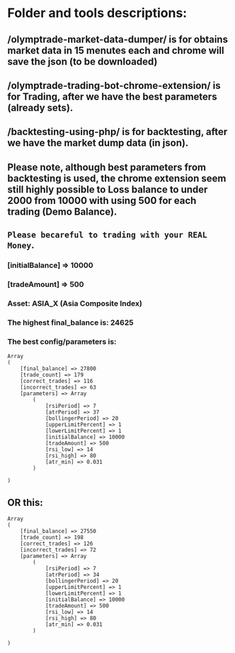

# Folder and tools descriptions:

## /olymptrade-market-data-dumper/ is for obtains market data in 15 menutes each and chrome will save the json (to be downloaded)

## /olymptrade-trading-bot-chrome-extension/ is for Trading, after we have the best parameters (already sets).

## /backtesting-using-php/ is for backtesting, after we have the market dump data (in json).

## Please note, although best parameters from backtesting is used, the chrome extension seem still highly possible to Loss balance to under 2000 from 10000 with using 500 for each trading (Demo Balance).

## `Please becareful to trading with your REAL Money`.


### [initialBalance] => 10000
### [tradeAmount] => 500
### Asset: ASIA_X (Asia Composite Index)

### The highest final_balance is: 24625

### The best config/parameters is:

    Array
    (
        [final_balance] => 27800
        [trade_count] => 179
        [correct_trades] => 116
        [incorrect_trades] => 63
        [parameters] => Array
            (
                [rsiPeriod] => 7
                [atrPeriod] => 37
                [bollingerPeriod] => 20
                [upperLimitPercent] => 1
                [lowerLimitPercent] => 1
                [initialBalance] => 10000
                [tradeAmount] => 500
                [rsi_low] => 14
                [rsi_high] => 80
                [atr_min] => 0.031
            )

    )

## OR this:


    Array
    (
        [final_balance] => 27550
        [trade_count] => 198
        [correct_trades] => 126
        [incorrect_trades] => 72
        [parameters] => Array
            (
                [rsiPeriod] => 7
                [atrPeriod] => 34
                [bollingerPeriod] => 20
                [upperLimitPercent] => 1
                [lowerLimitPercent] => 1
                [initialBalance] => 10000
                [tradeAmount] => 500
                [rsi_low] => 14
                [rsi_high] => 80
                [atr_min] => 0.031
            )

    )
